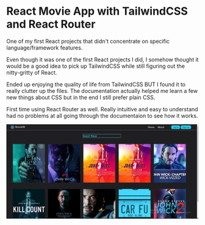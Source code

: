# React Movie App with TailwindCSS and React Router

One of my first React projects that didn't concentrate on specific language/framework features.

Even though it was one of the first React projects I did, I somehow thought it would be a good idea to pick up TailwindCSS while still figuring out the nitty-gritty of React.

Ended up enjoying the quality of life from TailwindCSS BUT I found it to really clutter up the files. The documentation actually helped me learn a few new things about CSS but in the end I still prefer plain CSS.

First time using React Router as well. Really intuitive and easy to understand had no problems at all going through the documentaion to see how it works.


![Screenshot-1.png](Images/Screenshot_1.png)

